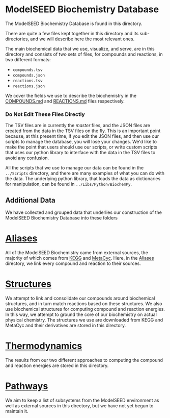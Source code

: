 # ModelSEED Biochemistry Database

The ModelSEED Biochemistry Database is found in this directory.  

There are quite a few files kept together in this directory and its
sub-directories, and we will describe here the most relevant ones.

The main biochemical data that we use, visualize, and serve, are in
this directory and consists of two sets of files, for compounds and
reactions, in two different formats:

* `compounds.tsv`
* `compounds.json`
* `reactions.tsv`
* `reactions.json`

We cover the fields we use to describe the biochemistry in the
[COMPOUNDS.md](COMPOUNDS.md) and [REACTIONS.md](REACTIONS.md) files respectively.

### Do Not Edit These Files Directly

The TSV files are in currently the _master_ files, and the JSON files
are created from the data in the TSV files on the fly. This is an
important point because, at this present time, if you edit the JSON
files, and then use our scripts to manage the database, you will lose
your changes. We'd like to make the point that users should use our
scripts, or write custom scripts that uses our python library to
interface with the data in the TSV files to avoid any confusion.  

All the scripts that we use to manage our data can be found in the
`../Scripts` directory, and there are many examples of what you can do
with the data. The underlying python library, that loads the data as
dictionaries for manipulation, can be found in
`../Libs/Python/BiochemPy`.

## Additional Data

We have collected and grouped data that underlies our construction of
the ModelSEED Biochemistry Database into these folders

# [Aliases](Aliases/README.md)

All of the ModelSEED Biochemistry came from external sources, the
majority of which comes from <a href="https://www.kegg.jp/">KEGG</a>
and <a href="https://metacyc.org/">MetaCyc</a>. Here, in the
[Aliases](Aliases) directory, we link every compound and reaction to
their sources.

# [Structures](Structures/README.md)

We attempt to link and consolidate our compounds around biochemical
structures, and in turn match reactions based on these structures. We
also use biochemical structures for computing compound and reaction
energies. In this way, we attempt to ground the core of our
biochemistry on actual physical chemistry. The structures we use are
downloaded from KEGG and MetaCyc and their derivatives are stored in
this directory.

# [Thermodynamics](Thermodynamics)

The results from our two different approaches to computing the
compound and reaction energies are stored in this directory.

# [Pathways](Pathways)

We aim to keep a list of subsystems from the ModelSEED environment as
well as external sources in this directory, but we have not yet begun
to maintain it.